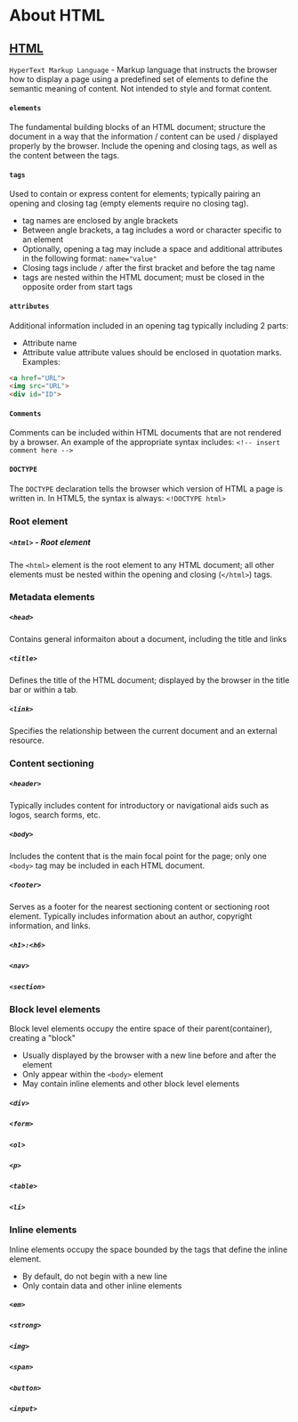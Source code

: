 # About HTML

## [HTML](https://developer.mozilla.org/en-US/docs/Web/HTML)

`HyperText Markup Language` - Markup language that instructs the browser how to display a page using a predefined set of elements to define the semantic meaning of content. Not intended to style and format content.

#### `elements`

The fundamental building blocks of an HTML document; structure the document in a way that the information / content can be used / displayed properly by the browser. Include the opening and closing tags, as well as the content between the tags.

#### `tags`

Used to contain or express content for elements; typically pairing an opening and closing tag (empty elements require no closing tag).
  * tag names are enclosed by angle brackets
  * Between angle brackets, a tag includes a word or character specific to an element
  * Optionally, opening a tag may include a space and additional attributes in the following format:
  `name="value"`
  * Closing tags include `/` after the first bracket and before the tag name
  * tags are nested within the HTML document; must be closed in the opposite order from start tags

#### `attributes`

Additional information included in an opening tag typically including 2 parts:
  * Attribute name
  * Attribute value
attribute values should be enclosed in quotation marks. Examples:
```HTML
<a href="URL">
<img src="URL">
<div id="ID">
```

#### `Comments`

Comments can be included within HTML documents that are not rendered by a browser. An example of the appropriate syntax includes:
`<!-- insert comment here -->`

#### `DOCTYPE`

The `DOCTYPE` declaration tells the browser which version of HTML a page is written in. In HTML5, the syntax is always:
`<!DOCTYPE html>`

### Root element

##### `<html>` - Root element

The `<html>` element is the root element to any HTML document; all other elements must be nested within the opening and closing (`</html>`) tags.

### Metadata elements

##### `<head>`

Contains general informaiton about a document, including the title and links

##### `<title>`

Defines the title of the HTML document; displayed by the browser in the title bar or within a tab.

##### `<link>`

Specifies the relationship between the current document and an external resource.

### Content sectioning

##### `<header>`

Typically includes content for introductory or navigational aids such as logos, search forms, etc.

##### `<body>`

Includes the content that is the main focal point for the page; only one `<body>` tag may be included in each HTML document.

##### `<footer>`

Serves as a footer for the nearest sectioning content or sectioning root element. Typically includes information about an author, copyright information, and links.

##### `<h1>:<h6>`

##### `<nav>`

##### `<section>`

### Block level elements

Block level elements occupy the entire space of their parent(container), creating a "block"
  * Usually displayed by the browser with a new line before and after the element
  * Only appear within the `<body>` element
  * May contain inline elements and other block level elements

##### `<div>`

##### `<form>`

##### `<ol>`

##### `<p>`

##### `<table>`

##### `<li>`

### Inline elements

Inline elements occupy the space bounded by the tags that define the inline element.
  * By default, do not begin with a new line
  * Only contain data and other inline elements

##### `<em>`

##### `<strong>`

##### `<img>`

##### `<span>`

##### `<button>`

##### `<input>`
